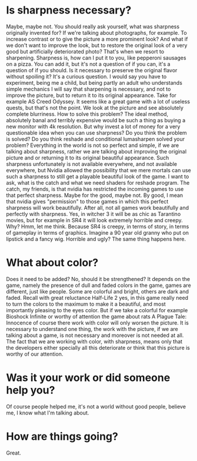 # Is sharpness necessary?
Maybe, maybe not. You should really ask yourself, what was sharpness originally invented for? If we're talking about photographs, for example.  To increase contrast or to give the picture a more prominent look? And what if we don't want to improve the look, but to restore the original look of a very good but artificially deteriorated photo? That's when we resort to sharpening. Sharpness is, how can I put it to you, like pepperoni sausages on a pizza. You can add it, but it's not a question of if you can, it's a question of if you should. Is it necessary to preserve the original flavor without spoiling it? It's a curious question. I would say you have to experiment, being me a child, but being partly an adult who understands simple mechanics I will say that sharpening is necessary, and not to improve the picture, but to return it to its original appearance. Take for example AS Creed Odyssey. It seems like a great game with a lot of useless quests, but that's not the point. We look at the picture and see absolutely complete blurriness. How to solve this problem? The ideal method, absolutely banal and terribly expensive would be such a thing as buying a new monitor with 4k resolution. But why invest a lot of money for a very questionable idea when you can use sharpness? Do you think the problem is solved? Do you think reshade and conditional lumasharpen solved your problem? Everything in the world is not so perfect and simple, if we are talking about sharpness, rather we are talking about improving the original picture and or returning it to its original beautiful appearance.  Such sharpness unfortunately is not available everywhere, and not available everywhere, but Nvidia allowed the possibility that we mere mortals can use such a sharpness to still get a playable beautiful look of the game. I want to ask, what is the catch and what we need shaders for reshade program. The catch, my friends, is that nvidia has restricted the incoming games to use that perfect sharpness. Maybe for the good, maybe not. By good, I mean that nvidia gives "permission" to those games in which this perfect sharpness will work beautifully. After all, not all games work beautifully and perfectly with sharpness. Yes, in witcher 3 it will be as chic as Tarantino movies, but for example in SR4 it will look extremely horrible and creepy. Why? Hmm, let me think. Because SR4 is creepy, in terms of story, in terms of gameplay in terms of graphics.  Imagine a 90 year old granny who put on lipstick and a fancy wig. Horrible and ugly? The same thing happens here.
# What about color?
Does it need to be added? No, should it be strengthened? It depends on the game, namely the presence of dull and faded colors in the game, games are different, just like people. Some are colorful and bright, others are dark and faded. Recall with great reluctance Half-Life 2 yes, in this game really need to turn the colors to the maximum to make it a beautiful, and most importantly pleasing to the eyes color. But if we take a colorful for example Bioshock Infinite or worthy of attention the game about rats A Plague Tale: Innocence of course there work with color will only worsen the picture. It is necessary to understand one thing, the work with the picture, if we are talking about a game, is not necessary and moreover is not needed at all. The fact that we are working with color, with sharpness, means only that the developers either specially all this deteriorate or think that this picture is worthy of our attention.
# Was it your work or did someone help you?
Of course people helped me, it's not a world without good people, believe me, I know what I'm talking about. 
# How are things going?
Great.
